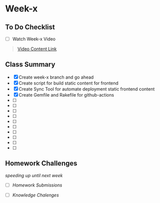 # Week-x

## To Do Checklist

- [ ] Watch Week-x Video

> [Video Content Link](videocontent/video_content_week_x.md)

## Class Summary

- [x] Create week-x branch and go ahead 
- [x] Create script for build static content for frontend
- [x] Create Sync Tool for automate deployment static frontend content
- [x] Create Gemfile and Rakefile for github-actions
- [ ]
- [ ]
- [ ]
- [ ]
- [ ]
- [ ]
- [ ]
- [ ]
- [ ]
- [ ]

## Homework Challenges
*speeding up until next week*

- [ ] *Homework Submissions*

- [ ] *Knowledge Chalenges*
